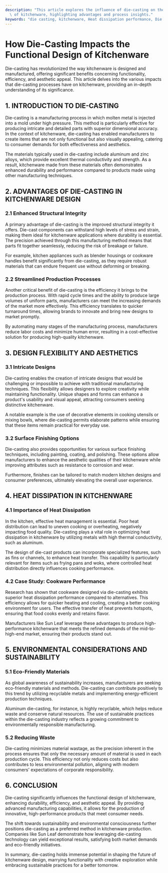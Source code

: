 ```yaml
---
description: "This article explores the influence of die-casting on the design and functionality\
  \ of kitchenware, highlighting advantages and process insights."
keywords: "die casting, kitchenware, Heat dissipation performance, Die casting process"
---
```

# How Die-Casting Impacts the Functional Design of Kitchenware

Die-casting has revolutionized the way kitchenware is designed and manufactured, offering significant benefits concerning functionality, efficiency, and aesthetic appeal. This article delves into the various impacts that die-casting processes have on kitchenware, providing an in-depth understanding of its significance.

## 1. INTRODUCTION TO DIE-CASTING

Die-casting is a manufacturing process in which molten metal is injected into a mold under high pressure. This method is particularly effective for producing intricate and detailed parts with superior dimensional accuracy. In the context of kitchenware, die-casting has enabled manufacturers to create items that are not only functional but also visually appealing, catering to consumer demands for both effectiveness and aesthetics.

The materials typically used in die-casting include aluminum and zinc alloys, which provide excellent thermal conductivity and strength. As a result, kitchenware made from these materials often demonstrates enhanced durability and performance compared to products made using other manufacturing techniques.

## 2. ADVANTAGES OF DIE-CASTING IN KITCHENWARE DESIGN

### 2.1 Enhanced Structural Integrity

A primary advantage of die-casting is the improved structural integrity it offers. Die-cast components can withstand high levels of stress and strain, making them ideal for kitchenware applications where durability is essential. The precision achieved through this manufacturing method means that parts fit together seamlessly, reducing the risk of breakage or failure.

For example, kitchen appliances such as blender housings or cookware handles benefit significantly from die-casting, as they require robust materials that can endure frequent use without deforming or breaking.

### 2.2 Streamlined Production Processes

Another critical benefit of die-casting is the efficiency it brings to the production process. With rapid cycle times and the ability to produce large volumes of uniform parts, manufacturers can meet the increasing demands of the market more effectively. This efficiency translates to quicker turnaround times, allowing brands to innovate and bring new designs to market promptly.

By automating many stages of the manufacturing process, manufacturers reduce labor costs and minimize human error, resulting in a cost-effective solution for producing high-quality kitchenware.

## 3. DESIGN FLEXIBILITY AND AESTHETICS

### 3.1 Intricate Designs

Die-casting enables the creation of intricate designs that would be challenging or impossible to achieve with traditional manufacturing techniques. This flexibility allows designers to explore creativity while maintaining functionality. Unique shapes and forms can enhance a product's usability and visual appeal, attracting consumers seeking distinctive kitchenware.

A notable example is the use of decorative elements in cooking utensils or mixing bowls, where die-casting permits elaborate patterns while ensuring that these items remain practical for everyday use.

### 3.2 Surface Finishing Options

Die-casting also provides opportunities for various surface finishing techniques, including painting, coating, and polishing. These options allow manufacturers to enhance the aesthetic qualities of their kitchenware while improving attributes such as resistance to corrosion and wear.

Furthermore, finishes can be tailored to match modern kitchen designs and consumer preferences, ultimately elevating the overall user experience.

## 4. HEAT DISSIPATION IN KITCHENWARE

### 4.1 Importance of Heat Dissipation

In the kitchen, effective heat management is essential. Poor heat distribution can lead to uneven cooking or overheating, negatively impacting food quality. Die-casting plays a vital role in optimizing heat dissipation in kitchenware by utilizing metals with high thermal conductivity, such as aluminum.

The design of die-cast products can incorporate specialized features, such as fins or channels, to enhance heat transfer. This capability is particularly relevant for items such as frying pans and woks, where controlled heat distribution directly influences cooking performance.

### 4.2 Case Study: Cookware Performance

Research has shown that cookware designed via die-casting exhibits superior heat dissipation performance compared to alternatives. This efficiency allows for quicker heating and cooling, creating a better cooking environment for users. The effective transfer of heat prevents hotspots, ensuring that food cooks evenly and retains flavor.

Manufacturers like Sun Leaf leverage these advantages to produce high-performance kitchenware that meets the refined demands of the mid-to-high-end market, ensuring their products stand out.

## 5. ENVIRONMENTAL CONSIDERATIONS AND SUSTAINABILITY

### 5.1 Eco-Friendly Materials

As global awareness of sustainability increases, manufacturers are seeking eco-friendly materials and methods. Die-casting can contribute positively to this trend by utilizing recyclable metals and implementing energy-efficient production techniques.

Aluminum die-casting, for instance, is highly recyclable, which helps reduce waste and conserve natural resources. The use of sustainable practices within the die-casting industry reflects a growing commitment to environmentally responsible manufacturing.

### 5.2 Reducing Waste

Die-casting minimizes material wastage, as the precision inherent in the process ensures that only the necessary amount of material is used in each production cycle. This efficiency not only reduces costs but also contributes to less environmental pollution, aligning with modern consumers' expectations of corporate responsibility.

## 6. CONCLUSION

Die-casting significantly influences the functional design of kitchenware, enhancing durability, efficiency, and aesthetic appeal. By providing advanced manufacturing capabilities, it allows for the production of innovative, high-performance products that meet consumer needs.

The shift towards sustainability and environmental consciousness further positions die-casting as a preferred method in kitchenware production. Companies like Sun Leaf demonstrate how leveraging die-casting technology can yield exceptional results, satisfying both market demands and eco-friendly initiatives.

In summary, die-casting holds immense potential in shaping the future of kitchenware design, marrying functionality with creative exploration while embracing sustainable practices for a better tomorrow.
